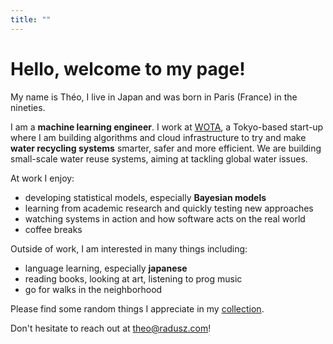 ```yaml
---
title: ""
---
```

# Hello, welcome to my page!
My name is Théo, I live in Japan and was born in Paris (France) in the nineties.

I am a **machine learning engineer**. I work at [WOTA](https://wota.co.jp/), a Tokyo-based start-up where I am building algorithms and cloud infrastructure to try and make **water recycling systems** smarter, safer and more efficient.
 We are building small-scale water reuse systems, aiming at tackling global water issues.

At work I enjoy:
- developing statistical models, especially **Bayesian models** 
- learning from academic research and quickly testing new approaches
- watching systems in action and how software acts on the real world
- coffee breaks

Outside of work, I am interested in many things including:
- language learning, especially **japanese**
- reading books, looking at art, listening to prog music
- go for walks in the neighborhood

Please find some random things I appreciate in my [collection](https://radusz.com/collection).

Don't hesitate to reach out at theo@radusz.com!


